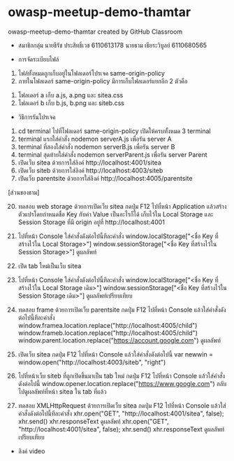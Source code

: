 # owasp-meetup-demo-thamtar
owasp-meetup-demo-thamtar created by GitHub Classroom

- สมาชิกกลุ่ม
นายธีรัช ประสิทธิ์เวช 6110613178
นายธาม เธียระวิบูลย์ 6110680565

- การจัดระเบียบไฟล์
1. ไฟล์ทั้งหมดถูกเก็บอยู่ในโฟลเดอร์โปรเจค same-origin-policy
2. ภายในโฟลเดอร์ same-origin-policy มีการเก็บโฟลเดอร์แยกอีก 2 ตัวคือ
1) โฟลเดอร์ a เก็บ a.js, a.png และ sitea.css
2) โฟลเดอร์ b เก็บ b.js, b.png และ siteb.css

- วิธีการรันโปรเจค
1. cd terminal ไปที่โฟลเดอร์ same-origin-policy เปิดให้ครบทั้งหมด 3 terminal
2. terminal แรกใส่คำสั่ง nodemon serverA.js เพื่อรัน server A
3. terminal ที่สองใส่คำสั่ง nodemon serverB.js เพื่อรัน server B
4. terminal สุดท้ายใส่คำสั่ง nodemon serverParent.js เพื่อรัน server Parent
5. เปิดเว็บ sitea ด้วยการใส่ลิงค์ http://localhost:4001/sitea
6. เปิดเว็บ siteb ด้วยการใส่ลิงค์ http://localhost:4003/siteb
7. เปิดเว็บ parentsite ด้วยการใส่ลิงค์ http://localhost:4005/parentsite

[ส่วนของธาม]

20. ทดสอบ web storage ด้วยการเปิดเว็บ sitea กดปุ่ม F12 ไปที่หน้า Application แล้วสร้างตัวแปรโดยกำหนดชื่อ Key กับค่า Value เป็นอะไรก็ได้ เก็บไว้ใน
Local Storage และ Session Storage ที่มี origin อยู่ที่ http://localhost:4001
21. ไปที่หน้า Console ใส่คำสั่งดังต่อไปนี้ทีละคำสั่ง
window.localStorage["<ชื่อ Key ที่สร้างไว้ใน Local Storage>"] 
window.sessionStorage["<ชื่อ Key ที่สร้างไว้ใน Session Storage>"]
ดูผลลัพท์
22. เปิด tab ใหม่เป็นเว็บ sitea
23. ไปที่หน้า Console ใส่คำสั่งดังต่อไปนี้ทีละคำสั่ง
window.localStorage["<ชื่อ Key ที่สร้างไว้ใน Local Storage เดิม>"] 
window.sessionStorage["<ชื่อ Key ที่สร้างไว้ใน Session Storage เดิม>"]
ดูผลลัพท์เปรียบเทียบ

24. ทดสอบ frame ด้วยการเปิดเว็บ parentsite กดปุ่ม F12 ไปที่หน้า Console แล้วใส่คำสั่งดังต่อไปนี้ทีละคำสั่ง
window.framea.location.replace("http://localhost:4005/child")
window.frameb.location.replace("http://localhost:4005/child")
window.parent.location.replace("https://account.google.com")
ดูผลลัพท์
25. เปิดเว็บ sitea กดปุ่ม F12 ไปที่หน้า Console แล้วใส่คำสั่งดังต่อไปนี้
var newwin = window.open("http://localhost:4003/siteb", "right")
26. ไปที่หน้าเว็บ siteb ที่ถูกเปิดขึ้นมาเป็น tab ใหม่ กดปุ่ม F12 ไปที่หน้า Console แล้วใส่คำสั่งดังต่อไปนี้
window.opener.location.replace("https://www.google.com")
กลับไปดูผลลัพท์ที่หน้า sitea ใน tab ที่แล้ว

27. ทดสอบ XMLHttpRequest ด้วยการเปิดเว็บ sitea กดปุ่ม F12 ไปที่หน้า Console แล้วใส่คำสั่งดังต่อไปนี้ทีละคำสั่ง
xhr.open("GET", "http://localhost:4001/sitea", false);
xhr.send()
xhr.responseText
ดูผลลัพท์
xhr.open("GET", "http://localhost:4001/sitea", false);
xhr.send()
xhr.responseText
ดูผลลัพท์เปรียบเทียบ

- ลิงค์ video